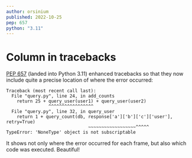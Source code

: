 ```yaml
---
author: orsinium
published: 2022-10-25
pep: 657
python: "3.11"
---
```


# Column in tracebacks

[PEP 657](https://peps.python.org/pep-0657/) (landed into Python 3.11) enhanced tracebacks so that they now include quite a precise location of where the error occurred:

```plain
Traceback (most recent call last):
  File "query.py", line 24, in add_counts
    return 25 + query_user(user1) + query_user(user2)
                ^^^^^^^^^^^^^^^^^
  File "query.py", line 32, in query_user
    return 1 + query_count(db, response['a']['b']['c']['user'], retry=True)
                               ~~~~~~~~~~~~~~~~~~^^^^^
TypeError: 'NoneType' object is not subscriptable
```

It shows not only where the error occurred for each frame, but also which code was executed. Beautiful!
